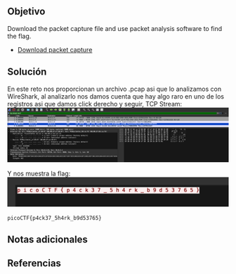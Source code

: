 ## Objetivo
Download the packet capture file and use packet analysis software to find the flag.

- [Download packet capture](https://artifacts.picoctf.net/c/195/network-dump.flag.pcap)
## Solución
En este reto nos proporcionan un archivo .pcap asi que lo analizamos con WireShark, al analizarlo nos damos cuenta que hay algo raro en uno de los registros asi que damos click derecho y seguir, TCP Stream:
![Packets-Primer](/imagenes/Packets-Primer.png)

Y nos muestra la flag:
![Packets-Primer 2](/imagenes/Packets-Primer(1).png)

```
picoCTF{p4ck37_5h4rk_b9d53765}
```
## Notas adicionales
## Referencias